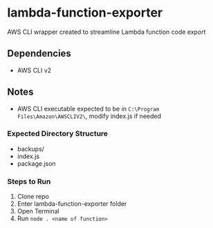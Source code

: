 # lambda-function-exporter
AWS CLI wrapper created to streamline Lambda function code export

## Dependencies
- AWS CLI v2

## Notes
- AWS CLI executable expected to be in ```C:\Program Files\Amazon\AWSCLIV2\```, modify index.js if needed

### Expected Directory Structure
- backups/
- index.js
- package.json

### Steps to Run
1. Clone repo
2. Enter lambda-function-exporter folder
3. Open Terminal
4. Run ```node . <name of function>```
